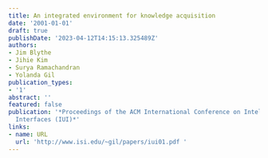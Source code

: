 ```yaml
---
title: An integrated environment for knowledge acquisition
date: '2001-01-01'
draft: true
publishDate: '2023-04-12T14:15:13.325489Z'
authors:
- Jim Blythe
- Jihie Kim
- Surya Ramachandran
- Yolanda Gil
publication_types:
- '1'
abstract: ''
featured: false
publication: '*Proceedings of the ACM International Conference on Intelligent User
  Interfaces (IUI)*'
links:
- name: URL
  url: 'http://www.isi.edu/~gil/papers/iui01.pdf '
---
```


